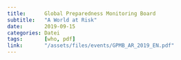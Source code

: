```yaml
---
title:      Global Preparedness Monitoring Board
subtitle:   "A World at Risk"
date:       2019-09-15
categories: Datei
tags:       [who, pdf]
link:       "/assets/files/events/GPMB_AR_2019_EN.pdf"
---
```

